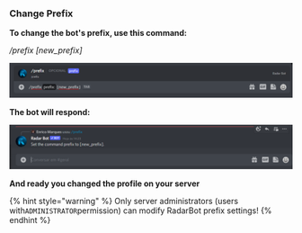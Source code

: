 ### Change Prefix


**To change the bot's prefix, use this command:**&#x20;

*/prefix \[new\_prefix]*

![Setup Prefix](../assets/prefix.png)

**The bot will respond:**

![Setup Prefix](../assets/responsebotprefix.png)


**And ready you changed the profile on your server**

{% hint style="warning" %}
Only server administrators (users with`ADMINISTRATOR`permission) can modify RadarBot prefix settings!
{% endhint %}